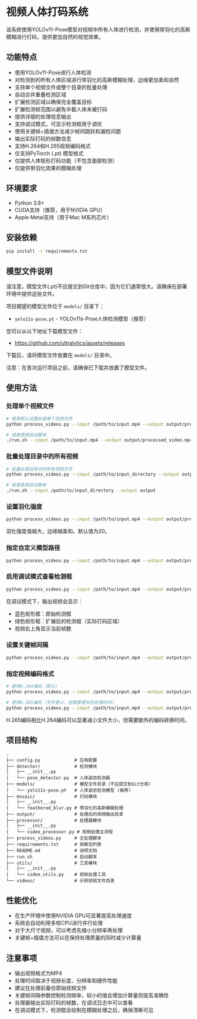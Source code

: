 # 视频人体打码系统

该系统使用YOLOv11-Pose模型对视频中所有人体进行检测，并使用带羽化的高斯模糊进行打码，提供更加自然的视觉效果。

## 功能特点

- 使用YOLOv11-Pose进行人体检测
- 对检测到的所有人体区域进行带羽化的高斯模糊处理，边缘更加柔和自然
- 支持单个视频文件或整个目录的批量处理
- 自动合并重叠检测区域
- 扩展检测区域以确保完全覆盖目标
- 扩展检测帧范围以避免半截人体未被打码
- 提供详细的处理信息输出
- 支持调试模式，可显示检测框用于调优
- 使用关键帧+插值方法减少帧间跳跃和漏检问题
- 输出实际打码的帧数信息
- 支持H.264和H.265视频编码格式
- 仅支持PyTorch (.pt) 模型格式
- 仅提供人体矩形打码功能（不包含面部检测）
- 仅提供带羽化效果的模糊处理

## 环境要求

- Python 3.8+
- CUDA支持（推荐，用于NVIDIA GPU）
- Apple Metal支持（用于Mac M系列芯片）

## 安装依赖

```bash
pip install -r requirements.txt
```

## 模型文件说明

请注意，模型文件(.pt)不应提交到Git仓库中，因为它们通常很大。请确保在部署环境中提供这些文件。

项目期望的模型文件位于 `models/` 目录下：
- `yolo11s-pose.pt` - YOLOv11s-Pose人体检测模型（推荐）

您可以从以下地址下载模型文件：
- https://github.com/ultralytics/assets/releases

下载后，请将模型文件放置在 `models/` 目录中。

注意：在首次运行项目之前，请确保已下载并放置了模型文件。

## 使用方法

### 处理单个视频文件

```bash
# 使用默认设置处理单个视频文件
python process_videos.py --input /path/to/input.mp4 --output output/processed_video.mp4

# 或者使用启动脚本
./run.sh --input /path/to/input.mp4 --output output/processed_video.mp4
```

### 批量处理目录中的所有视频

```bash
# 批量处理目录中的所有视频文件
python process_videos.py --input /path/to/input_directory --output output

# 或者使用启动脚本
./run.sh --input /path/to/input_directory --output output
```

### 设置羽化强度

```bash
python process_videos.py --input /path/to/input.mp4 --output output/processed_video.mp4 --blur-feather 30
```

羽化强度值越大，边缘越柔和。默认值为20。

### 指定自定义模型路径

```bash
python process_videos.py --input /path/to/input.mp4 --output output/processed_video.mp4 --pose-model /path/to/custom/yolo11s-pose.pt
```

### 启用调试模式查看检测框

```bash
python process_videos.py --input /path/to/input.mp4 --output output/processed_video.mp4 --debug
```

在调试模式下，输出视频会显示：
- 蓝色矩形框：原始检测框
- 绿色矩形框：扩展后的检测框（实际打码区域）
- 视频右上角显示当前帧数

### 设置关键帧间隔

```bash
python process_videos.py --input /path/to/input.mp4 --output output/processed_video.mp4 --keyframe-interval 10
```

### 指定视频编码格式

```bash
# 使用H.264编码（默认）
python process_videos.py --input /path/to/input.mp4 --output output/processed_video.mp4 --codec h264

# 使用H.265编码（文件更小，但需要更长的处理时间）
python process_videos.py --input /path/to/input.mp4 --output output/processed_video.mp4 --codec h265
```

H.265编码相比H.264编码可以显著减小文件大小，但需要额外的编码转换时间。

## 项目结构

```
.
├── config.py             # 应用配置
├── detector/             # 检测模块
│   ├── __init__.py
│   └── pose_detector.py  # 人体姿态检测器
├── models/               # 模型文件目录（不应提交到Git仓库）
│   └── yolo11s-pose.pt   # 人体姿态检测模型 (推荐)
├── mosaic/               # 打码模块
│   ├── __init__.py
│   └── feathered_blur.py # 带羽化的高斯模糊处理
├── output/               # 处理后的视频输出目录
├── processor/            # 处理器模块
│   ├── __init__.py
│   └── video_processor.py # 视频处理主流程
├── process_videos.py     # 主处理脚本
├── requirements.txt      # 依赖包列表
├── README.md             # 说明文档
├── run.sh                # 启动脚本
├── utils/                # 工具模块
│   ├── __init__.py
│   └── video_utils.py    # 视频处理工具
└── videos/               # 示例视频文件目录
```

## 性能优化

- 在生产环境中使用NVIDIA GPU可显著提高处理速度
- 系统会自动利用多核CPU进行并行处理
- 对于大尺寸视频，可以考虑先缩小分辨率再处理
- 关键帧+插值方法可以在保持处理质量的同时减少计算量

## 注意事项

- 输出视频格式为MP4
- 处理时间取决于视频长度、分辨率和硬件性能
- 建议在处理前备份原始视频文件
- 关键帧间隔参数控制检测频率，较小的值会增加计算量但提高准确性
- 处理器输出实际打码的帧数，在调试日志中可以查看
- 在调试模式下，检测框会绘制在模糊处理之后，确保清晰可见
